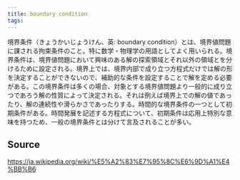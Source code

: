 ```yaml
---
title: boundary condition
tags: 
---
```


境界条件（きょうかいじょうけん、英: boundary condition）とは、境界値問題に課される拘束条件のこと。特に数学・物理学の用語としてよく用いられる。境界条件は、境界値問題において興味のある解の探索領域とそれ以外の領域とを分けるために設定される。境界上では、境界内部で成り立つ方程式だけでは解の形を決定することができないので、補助的な条件を設定することで解を定める必要がある。この境界条件は多くの場合、対象とする境界値問題より一般的に成り立つであろう解の性質によって決定される。それは例えば境界上での解の値であったり、解の連続性や滑らかさであったりする。時間的な境界条件の一つとして初期条件がある。時間発展を記述する方程式について、初期条件は応用上特別な意味を持つため、一般の境界条件とは分けて言及されることが多い。

## Source
https://ja.wikipedia.org/wiki/%E5%A2%83%E7%95%8C%E6%9D%A1%E4%BB%B6